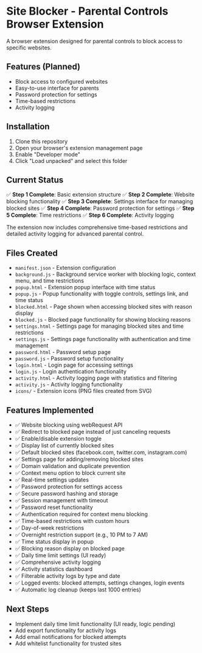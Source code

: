 # Site Blocker - Parental Controls Browser Extension

A browser extension designed for parental controls to block access to specific websites.

## Features (Planned)

- Block access to configured websites
- Easy-to-use interface for parents
- Password protection for settings
- Time-based restrictions
- Activity logging

## Installation

1. Clone this repository
2. Open your browser's extension management page
3. Enable "Developer mode"
4. Click "Load unpacked" and select this folder

## Current Status

✅ **Step 1 Complete**: Basic extension structure
✅ **Step 2 Complete**: Website blocking functionality
✅ **Step 3 Complete**: Settings interface for managing blocked sites
✅ **Step 4 Complete**: Password protection for settings
✅ **Step 5 Complete**: Time restrictions
✅ **Step 6 Complete**: Activity logging

The extension now includes comprehensive time-based restrictions and detailed activity logging for advanced parental control.

## Files Created

- `manifest.json` - Extension configuration
- `background.js` - Background service worker with blocking logic, context menu, and time restrictions
- `popup.html` - Extension popup interface with time status
- `popup.js` - Popup functionality with toggle controls, settings link, and time status
- `blocked.html` - Page shown when accessing blocked sites with reason display
- `blocked.js` - Blocked page functionality for showing blocking reasons
- `settings.html` - Settings page for managing blocked sites and time restrictions
- `settings.js` - Settings page functionality with authentication and time management
- `password.html` - Password setup page
- `password.js` - Password setup functionality
- `login.html` - Login page for accessing settings
- `login.js` - Login authentication functionality
- `activity.html` - Activity logging page with statistics and filtering
- `activity.js` - Activity logging functionality
- `icons/` - Extension icons (PNG files created from SVG)

## Features Implemented

- ✅ Website blocking using webRequest API
- ✅ Redirect to blocked page instead of just canceling requests
- ✅ Enable/disable extension toggle
- ✅ Display list of currently blocked sites
- ✅ Default blocked sites (facebook.com, twitter.com, instagram.com)
- ✅ Settings page for adding/removing blocked sites
- ✅ Domain validation and duplicate prevention
- ✅ Context menu option to block current site
- ✅ Real-time settings updates
- ✅ Password protection for settings access
- ✅ Secure password hashing and storage
- ✅ Session management with timeout
- ✅ Password reset functionality
- ✅ Authentication required for context menu blocking
- ✅ Time-based restrictions with custom hours
- ✅ Day-of-week restrictions
- ✅ Overnight restriction support (e.g., 10 PM to 7 AM)
- ✅ Time status display in popup
- ✅ Blocking reason display on blocked page
- ✅ Daily time limit settings (UI ready)
- ✅ Comprehensive activity logging
- ✅ Activity statistics dashboard
- ✅ Filterable activity logs by type and date
- ✅ Logged events: blocked attempts, settings changes, login events
- ✅ Automatic log cleanup (keeps last 1000 entries)

## Next Steps

- Implement daily time limit functionality (UI ready, logic pending)
- Add export functionality for activity logs
- Add email notifications for blocked attempts
- Add whitelist functionality for trusted sites
